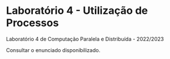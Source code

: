 # Laboratório 4 - Utilização de Processos

Laboratório 4 de Computação Paralela e Distribuída - 2022/2023

Consultar o enunciado disponibilizado.
